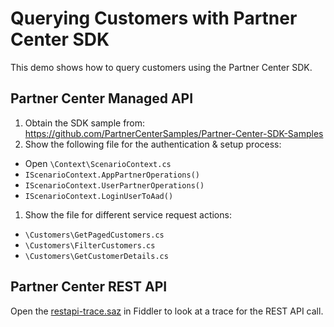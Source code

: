 # Querying Customers with Partner Center SDK

This demo shows how to query customers using the Partner Center SDK.

## Partner Center Managed API

1. Obtain the SDK sample from: https://github.com/PartnerCenterSamples/Partner-Center-SDK-Samples
1. Show the following file for the authentication & setup process:
  - Open `\Context\ScenarioContext.cs`
  - `IScenarioContext.AppPartnerOperations()`
  - `IScenarioContext.UserPartnerOperations()`
  - `IScenarioContext.LoginUserToAad()`
1. Show the file for different service request actions:
  - `\Customers\GetPagedCustomers.cs`
  - `\Customers\FilterCustomers.cs`
  - `\Customers\GetCustomerDetails.cs`

## Partner Center REST API

Open the [restapi-trace.saz](restapi-trace.saz) in Fiddler to look at a trace for the REST API call.